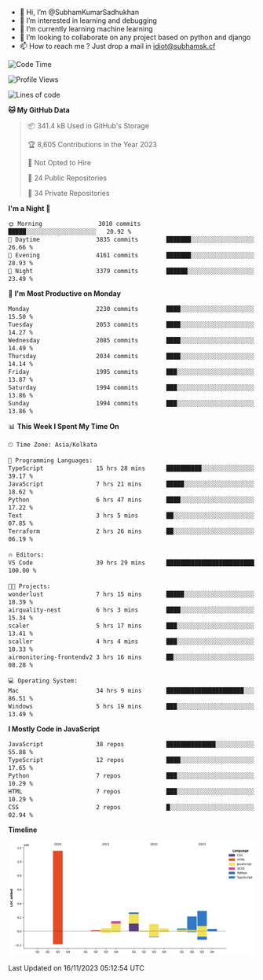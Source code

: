 - 👋 Hi, I’m @SubhamKumarSadhukhan
- 👀 I’m interested in learning and debugging
- 🌱 I’m currently learning machine learning
- 💞️ I’m looking to collaborate on any project based on python and django
- 📫 How to reach me ?
      Just drop a mail in idiot@subhamsk.cf

<!---
SubhamKumarSadhukhan/SubhamKumarSadhukhan is a ✨ special ✨ repository because its `README.md` (this file) appears on your GitHub profile.
You can click the Preview link to take a look at your changes.
--->


<!--START_SECTION:waka-->
![Code Time](http://img.shields.io/badge/Code%20Time-1%2C679%20hrs%2013%20mins-blue)

![Profile Views](http://img.shields.io/badge/Profile%20Views-0-blue)

![Lines of code](https://img.shields.io/badge/From%20Hello%20World%20I%27ve%20Written-2.3%20million%20lines%20of%20code-blue)

**🐱 My GitHub Data** 

> 📦 341.4 kB Used in GitHub's Storage 
 > 
> 🏆 8,605 Contributions in the Year 2023
 > 
> 🚫 Not Opted to Hire
 > 
> 📜 24 Public Repositories 
 > 
> 🔑 34 Private Repositories 
 > 
**I'm a Night 🦉** 

```text
🌞 Morning                3010 commits        █████░░░░░░░░░░░░░░░░░░░░   20.92 % 
🌆 Daytime                3835 commits        ███████░░░░░░░░░░░░░░░░░░   26.66 % 
🌃 Evening                4161 commits        ███████░░░░░░░░░░░░░░░░░░   28.93 % 
🌙 Night                  3379 commits        ██████░░░░░░░░░░░░░░░░░░░   23.49 % 
```
📅 **I'm Most Productive on Monday** 

```text
Monday                   2230 commits        ████░░░░░░░░░░░░░░░░░░░░░   15.50 % 
Tuesday                  2053 commits        ████░░░░░░░░░░░░░░░░░░░░░   14.27 % 
Wednesday                2085 commits        ████░░░░░░░░░░░░░░░░░░░░░   14.49 % 
Thursday                 2034 commits        ████░░░░░░░░░░░░░░░░░░░░░   14.14 % 
Friday                   1995 commits        ███░░░░░░░░░░░░░░░░░░░░░░   13.87 % 
Saturday                 1994 commits        ███░░░░░░░░░░░░░░░░░░░░░░   13.86 % 
Sunday                   1994 commits        ███░░░░░░░░░░░░░░░░░░░░░░   13.86 % 
```


📊 **This Week I Spent My Time On** 

```text
🕑︎ Time Zone: Asia/Kolkata

💬 Programming Languages: 
TypeScript               15 hrs 28 mins      ██████████░░░░░░░░░░░░░░░   39.17 % 
JavaScript               7 hrs 21 mins       █████░░░░░░░░░░░░░░░░░░░░   18.62 % 
Python                   6 hrs 47 mins       ████░░░░░░░░░░░░░░░░░░░░░   17.22 % 
Text                     3 hrs 5 mins        ██░░░░░░░░░░░░░░░░░░░░░░░   07.85 % 
Terraform                2 hrs 26 mins       ██░░░░░░░░░░░░░░░░░░░░░░░   06.19 % 

🔥 Editors: 
VS Code                  39 hrs 29 mins      █████████████████████████   100.00 % 

🐱‍💻 Projects: 
wonderlust               7 hrs 15 mins       █████░░░░░░░░░░░░░░░░░░░░   18.39 % 
airquality-nest          6 hrs 3 mins        ████░░░░░░░░░░░░░░░░░░░░░   15.34 % 
scaler                   5 hrs 17 mins       ███░░░░░░░░░░░░░░░░░░░░░░   13.41 % 
scaller                  4 hrs 4 mins        ███░░░░░░░░░░░░░░░░░░░░░░   10.33 % 
airmonitoring-frontendv2 3 hrs 16 mins       ██░░░░░░░░░░░░░░░░░░░░░░░   08.28 % 

💻 Operating System: 
Mac                      34 hrs 9 mins       ██████████████████████░░░   86.51 % 
Windows                  5 hrs 19 mins       ███░░░░░░░░░░░░░░░░░░░░░░   13.49 % 
```

**I Mostly Code in JavaScript** 

```text
JavaScript               38 repos            ██████████████░░░░░░░░░░░   55.88 % 
TypeScript               12 repos            ████░░░░░░░░░░░░░░░░░░░░░   17.65 % 
Python                   7 repos             ███░░░░░░░░░░░░░░░░░░░░░░   10.29 % 
HTML                     7 repos             ███░░░░░░░░░░░░░░░░░░░░░░   10.29 % 
CSS                      2 repos             █░░░░░░░░░░░░░░░░░░░░░░░░   02.94 % 
```



**Timeline**

![Lines of Code chart](https://raw.githubusercontent.com/SubhamKumarSadhukhan/SubhamKumarSadhukhan/main/assets/bar_graph.png)


 Last Updated on 16/11/2023 05:12:54 UTC
<!--END_SECTION:waka-->
